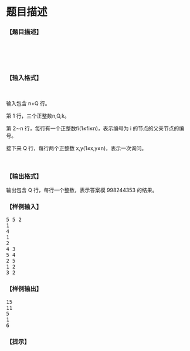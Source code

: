 # 题目描述


<h3>
【题目描述】
</h3>
<p>
<br/>
</p>
<p>
<img src="/upload/image/20190420/20190420181754_61806.png" alt=""/> 
</p>
<p>
<br/>
</p>
<h3>
【输入格式】
</h3>
<p>
<br/>
</p>
<p>
输入包含 n+Q 行。
</p>
<p>
第 1 行，三个正整数n,Q,k。
</p>
<p>
第 2∼n 行，每行有一个正整数fi(1≤fi≤n)，表示编号为 i 的节点的父亲节点的编号。
</p>
<p>
接下来 Q 行，每行两个正整数 x,y(1≤x,y≤n)，表示一次询问。
</p>
<p>
<br/>
</p>
<h3>
【输出格式】
</h3>
<p>
输出包含 Q 行，每行一个整数，表示答案模 998244353 的结果。
</p>
<h3>
【样例输入】
</h3>
<pre>5 5 2
1
4
1
2
4 3
5 4
2 5
1 2
3 2
</pre>
<h3>
【样例输出】
</h3>
<pre>15
11
5
1
6
</pre>
<h3>
【提示】
</h3>
<p>
<img src="/upload/image/20190420/20190420182006_40125.png" alt=""/> 
</p>
